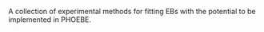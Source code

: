 A collection of experimental methods for fitting EBs with the potential to be implemented in PHOEBE.
